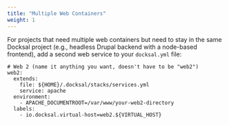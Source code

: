 ```yaml
---
title: "Multiple Web Containers"
weight: 1
---
```


For projects that need multiple web containers but need to stay in the same Docksal project (e.g., headless Drupal 
backend with a node-based frontend), add a second web service to your `docksal.yml` file:

```
# Web 2 (name it anything you want, doesn't have to be "web2")
web2:
  extends:
    file: ${HOME}/.docksal/stacks/services.yml
    service: apache
  environment:
    - APACHE_DOCUMENTROOT=/var/www/your-web2-directory
  labels:
    - io.docksal.virtual-host=web2.${VIRTUAL_HOST}
```
